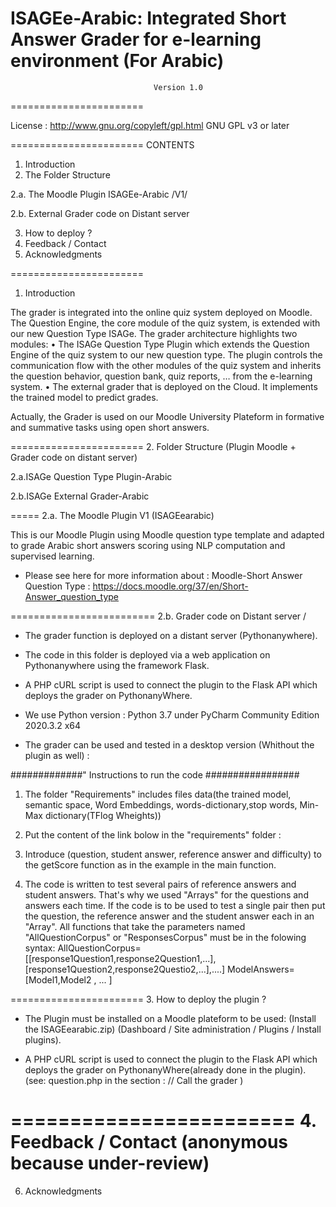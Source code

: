 # ISAGEe-Arabic: Integrated Short Answer Grader for e-learning environment (For Arabic)
 
  
                                    Version 1.0
                                    
=======================        

License : http://www.gnu.org/copyleft/gpl.html GNU GPL v3 or later

=======================
CONTENTS
1. Introduction
2. The Folder Structure

2.a. The Moodle Plugin ISAGEe-Arabic  /V1/

2.b. External Grader code on Distant server

3. How to deploy ?
4. Feedback / Contact
5. Acknowledgments

=======================
1. Introduction

The grader is integrated into the online quiz system deployed on Moodle. 
The Question Engine, the core module of the quiz system, is extended with our new Question Type ISAGe. 
The grader architecture highlights two modules: 
• The ISAGe Question Type Plugin which extends the Question Engine of the quiz system to our new question type. 
The plugin controls the communication flow with the other modules of the quiz system and inherits the question behavior, question bank, quiz reports, …   from the e-learning system. 
• The external grader that is deployed on the Cloud. It implements the trained model to predict grades.
  
Actually, the Grader is used on our Moodle University Plateform in formative and summative tasks using open short answers. 
 
=======================
2. Folder Structure (Plugin Moodle + Grader code on distant server)

 2.a.ISAGe Question Type Plugin-Arabic
 
 2.b.ISAGe External Grader-Arabic

=====
2.a. The Moodle Plugin  V1 (ISAGEearabic) 

This is our Moodle Plugin using  Moodle question type template  and adapted to grade Arabic short answers scoring using NLP computation and supervised learning.  

* Please see here for more information about : Moodle-Short Answer Question Type : 
https://docs.moodle.org/37/en/Short-Answer_question_type

=========================
2.b. Grader code on Distant server /

- The grader function is deployed on a distant server (Pythonanywhere).   
- The code in this folder  is deployed via a web application on Pythonanywhere using the framework Flask.
- A PHP cURL script is used to connect the plugin to the Flask API which deploys the grader on PythonanyWhere. 
- We use Python version : Python 3.7 under PyCharm Community Edition 2020.3.2 x64

- The grader can be used and tested in a desktop version (Whithout the plugin as well) : 

#############" Instructions to run the code  #################

1. The folder "Requirements" includes files data(the trained model, semantic space, Word Embeddings, words-dictionary,stop words, Min-Max dictionary(TFlog Wheights))

2. Put the content of the link bolow in the "requirements" folder : 

4. Introduce (question, student answer, reference answer and difficulty) to the getScore function as in the example in the main function. 

5. The code is written to test several pairs of reference answers and student answers. 
That's why we used "Arrays" for the questions and answers each time.
If the code is to be used to test a single pair then put the question, the reference answer and the student answer each in an "Array".
All functions that take the parameters named "AllQuestionCorpus" or "ResponsesCorpus" must be in the folowing syntax:
AllQuestionCorpus=[[response1Question1,response2Question1,...],[response1Question2,response2Questio2,...],....]
ModelAnswers=[Model1,Model2 , ... ]

=======================
3. How to deploy the plugin ?

- The Plugin must be installed on a Moodle plateform  to be used:
(Install the ISAGEearabic.zip)
  (Dashboard / Site administration / Plugins / Install plugins). 

- A PHP cURL script is used to connect the plugin to the Flask API which deploys the grader on PythonanyWhere(already done in the plugin).
(see: question.php in the section : // Call the grader )

========================
4. Feedback / Contact (anonymous because under-review)
========================
6. Acknowledgments 
 
